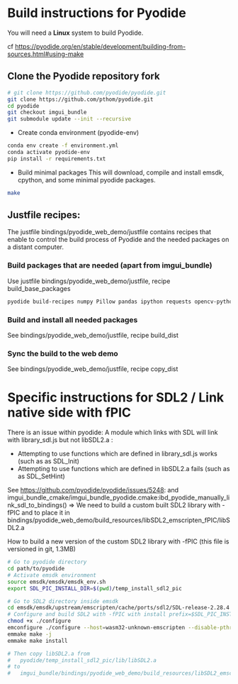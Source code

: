 # Build instructions for Pyodide

You will need a **Linux** system to build Pyodide.

cf https://pyodide.org/en/stable/development/building-from-sources.html#using-make


## Clone the Pyodide repository fork
```bash
# git clone https://github.com/pyodide/pyodide.git
git clone https://github.com/pthom/pyodide.git
cd pyodide
git checkout imgui_bundle
git submodule update --init --recursive
```

* Create conda environment (pyodide-env)
```bash
conda env create -f environment.yml
conda activate pyodide-env
pip install -r requirements.txt
```

* Build minimal packages
This will download, compile and install emsdk, cpython, and some minimal pyodide packages.
```bash
make
```

## Justfile recipes:

The justfile bindings/pyodide_web_demo/justfile contains recipes
that enable to control the build process of Pyodide and the needed packages on a distant computer.

### Build packages that are needed (apart from imgui_bundle)

Use justfile bindings/pyodide_web_demo/justfile, recipe build_base_packages
```bash
pyodide build-recipes numpy Pillow pandas ipython requests opencv-python typing-extensions pydantic munch matplotlib future scikit-learn
```

### Build and install all needed packages
See bindings/pyodide_web_demo/justfile, recipe build_dist

### Sync the build to the web demo
See bindings/pyodide_web_demo/justfile, recipe copy_dist


# Specific instructions for SDL2 / Link native side with fPIC

There is an issue within pyodide:
A module which links with SDL will link with library_sdl.js but not libSDL2.a :
* Attempting to use functions which are defined in library_sdl.js works (such as as SDL_Init)
* Attempting to use functions which are defined in libSDL2.a fails (such as as SDL_SetHint)

See https://github.com/pyodide/pyodide/issues/5248:
and imgui_bundle_cmake/imgui_bundle_pyodide.cmake:ibd_pyodide_manually_link_sdl_to_bindings()
=> We need to build a custom built SDL2 library with -fPIC
  and to place it in bindings/pyodide_web_demo/build_resources/libSDL2_emscripten_fPIC/libSDL2.a

How to build a new version of the custom SDL2 library with -fPIC
(this file is versioned in git, 1.3MB)
```bash
# Go to pyodide directory
cd path/to/pyodide
# Activate emsdk environment
source emsdk/emsdk/emsdk_env.sh
export SDL_PIC_INSTALL_DIR=$(pwd)/temp_install_sdl2_pic

# Go to SDL2 directory inside emsdk
cd emsdk/emsdk/upstream/emscripten/cache/ports/sdl2/SDL-release-2.28.4
# Configure and build SDL2 with -fPIC with install prefix=$SDL_PIC_INSTALL_DIR
chmod +x ./configure
emconfigure ./configure --host=wasm32-unknown-emscripten --disable-pthreads --disable-assembly --disable-cpuinfo --prefix="$SDL_PIC_INSTALL_DIR" CFLAGS="-fPIC -sUSE_SDL=0 -O3" CXXFLAGS="-fPIC -sUSE_SDL=0 -O3"
emmake make -j
emmake make install

# Then copy libSDL2.a from
#   pyodide/temp_install_sdl2_pic/lib/libSDL2.a
# to
#   imgui_bundle/bindings/pyodide_web_demo/build_resources/libSDL2_emscripten_fPIC/
```